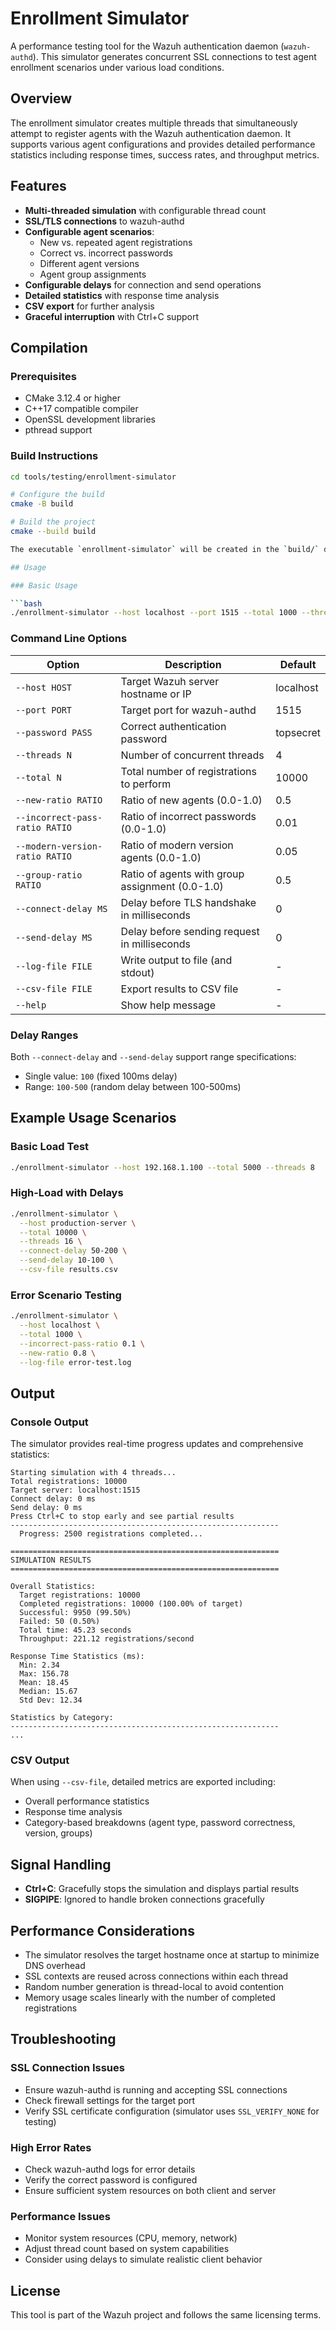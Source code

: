 # Enrollment Simulator

A performance testing tool for the Wazuh authentication daemon (`wazuh-authd`). This simulator generates concurrent SSL connections to test agent enrollment scenarios under various load conditions.

## Overview

The enrollment simulator creates multiple threads that simultaneously attempt to register agents with the Wazuh authentication daemon. It supports various agent configurations and provides detailed performance statistics including response times, success rates, and throughput metrics.

## Features

- **Multi-threaded simulation** with configurable thread count
- **SSL/TLS connections** to wazuh-authd
- **Configurable agent scenarios**:
  - New vs. repeated agent registrations
  - Correct vs. incorrect passwords
  - Different agent versions
  - Agent group assignments
- **Configurable delays** for connection and send operations
- **Detailed statistics** with response time analysis
- **CSV export** for further analysis
- **Graceful interruption** with Ctrl+C support

## Compilation

### Prerequisites

- CMake 3.12.4 or higher
- C++17 compatible compiler
- OpenSSL development libraries
- pthread support

### Build Instructions

```bash
cd tools/testing/enrollment-simulator

# Configure the build
cmake -B build

# Build the project
cmake --build build

The executable `enrollment-simulator` will be created in the `build/` directory.

## Usage

### Basic Usage

```bash
./enrollment-simulator --host localhost --port 1515 --total 1000 --threads 4
```

### Command Line Options

| Option | Description | Default |
|--------|-------------|---------|
| `--host HOST` | Target Wazuh server hostname or IP | localhost |
| `--port PORT` | Target port for wazuh-authd | 1515 |
| `--password PASS` | Correct authentication password | topsecret |
| `--threads N` | Number of concurrent threads | 4 |
| `--total N` | Total number of registrations to perform | 10000 |
| `--new-ratio RATIO` | Ratio of new agents (0.0-1.0) | 0.5 |
| `--incorrect-pass-ratio RATIO` | Ratio of incorrect passwords (0.0-1.0) | 0.01 |
| `--modern-version-ratio RATIO` | Ratio of modern version agents (0.0-1.0) | 0.05 |
| `--group-ratio RATIO` | Ratio of agents with group assignment (0.0-1.0) | 0.5 |
| `--connect-delay MS` | Delay before TLS handshake in milliseconds | 0 |
| `--send-delay MS` | Delay before sending request in milliseconds | 0 |
| `--log-file FILE` | Write output to file (and stdout) | - |
| `--csv-file FILE` | Export results to CSV file | - |
| `--help` | Show help message | - |

### Delay Ranges

Both `--connect-delay` and `--send-delay` support range specifications:
- Single value: `100` (fixed 100ms delay)
- Range: `100-500` (random delay between 100-500ms)

## Example Usage Scenarios

### Basic Load Test
```bash
./enrollment-simulator --host 192.168.1.100 --total 5000 --threads 8
```

### High-Load with Delays
```bash
./enrollment-simulator \
  --host production-server \
  --total 10000 \
  --threads 16 \
  --connect-delay 50-200 \
  --send-delay 10-100 \
  --csv-file results.csv
```

### Error Scenario Testing
```bash
./enrollment-simulator \
  --host localhost \
  --total 1000 \
  --incorrect-pass-ratio 0.1 \
  --new-ratio 0.8 \
  --log-file error-test.log
```

## Output

### Console Output

The simulator provides real-time progress updates and comprehensive statistics:

```
Starting simulation with 4 threads...
Total registrations: 10000
Target server: localhost:1515
Connect delay: 0 ms
Send delay: 0 ms
Press Ctrl+C to stop early and see partial results
------------------------------------------------------------
  Progress: 2500 registrations completed...

============================================================
SIMULATION RESULTS
============================================================

Overall Statistics:
  Target registrations: 10000
  Completed registrations: 10000 (100.00% of target)
  Successful: 9950 (99.50%)
  Failed: 50 (0.50%)
  Total time: 45.23 seconds
  Throughput: 221.12 registrations/second

Response Time Statistics (ms):
  Min: 2.34
  Max: 156.78
  Mean: 18.45
  Median: 15.67
  Std Dev: 12.34

Statistics by Category:
------------------------------------------------------------
...
```

### CSV Output

When using `--csv-file`, detailed metrics are exported including:
- Overall performance statistics
- Response time analysis
- Category-based breakdowns (agent type, password correctness, version, groups)

## Signal Handling

- **Ctrl+C**: Gracefully stops the simulation and displays partial results
- **SIGPIPE**: Ignored to handle broken connections gracefully

## Performance Considerations

- The simulator resolves the target hostname once at startup to minimize DNS overhead
- SSL contexts are reused across connections within each thread
- Random number generation is thread-local to avoid contention
- Memory usage scales linearly with the number of completed registrations

## Troubleshooting

### SSL Connection Issues
- Ensure wazuh-authd is running and accepting SSL connections
- Check firewall settings for the target port
- Verify SSL certificate configuration (simulator uses `SSL_VERIFY_NONE` for testing)

### High Error Rates
- Check wazuh-authd logs for error details
- Verify the correct password is configured
- Ensure sufficient system resources on both client and server

### Performance Issues
- Monitor system resources (CPU, memory, network)
- Adjust thread count based on system capabilities
- Consider using delays to simulate realistic client behavior

## License

This tool is part of the Wazuh project and follows the same licensing terms.
